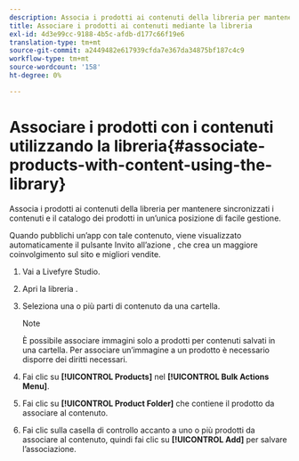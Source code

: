 ```yaml
---
description: Associa i prodotti ai contenuti della libreria per mantenere sincronizzati i contenuti e il catalogo dei prodotti in un’unica posizione di facile gestione.
title: Associare i prodotti ai contenuti mediante la libreria
exl-id: 4d3e99cc-9188-4b5c-afdb-d177c66f19e6
translation-type: tm+mt
source-git-commit: a2449482e617939cfda7e367da34875bf187c4c9
workflow-type: tm+mt
source-wordcount: '158'
ht-degree: 0%

---
```


# Associare i prodotti con i contenuti utilizzando la libreria{#associate-products-with-content-using-the-library}

Associa i prodotti ai contenuti della libreria per mantenere sincronizzati i contenuti e il catalogo dei prodotti in un’unica posizione di facile gestione.

Quando pubblichi un’app con tale contenuto, viene visualizzato automaticamente il pulsante Invito all’azione , che crea un maggiore coinvolgimento sul sito e migliori vendite.

1. Vai a Livefyre Studio.
1. Apri la libreria .
1. Seleziona una o più parti di contenuto da una cartella.

   >[!NOTE]
   >
   >È possibile associare immagini solo a prodotti per contenuti salvati in una cartella. Per associare un’immagine a un prodotto è necessario disporre dei diritti necessari.

1. Fai clic su **[!UICONTROL Products]** nel **[!UICONTROL Bulk Actions Menu]**.
1. Fai clic su **[!UICONTROL Product Folder]** che contiene il prodotto da associare al contenuto.
1. Fai clic sulla casella di controllo accanto a uno o più prodotti da associare al contenuto, quindi fai clic su **[!UICONTROL Add]** per salvare l’associazione.
